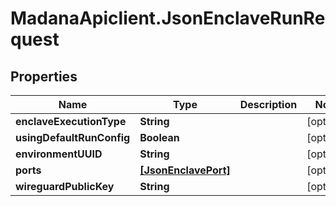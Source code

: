 # MadanaApiclient.JsonEnclaveRunRequest

## Properties

Name | Type | Description | Notes
------------ | ------------- | ------------- | -------------
**enclaveExecutionType** | **String** |  | [optional] 
**usingDefaultRunConfig** | **Boolean** |  | [optional] 
**environmentUUID** | **String** |  | [optional] 
**ports** | [**[JsonEnclavePort]**](JsonEnclavePort.md) |  | [optional] 
**wireguardPublicKey** | **String** |  | [optional] 


